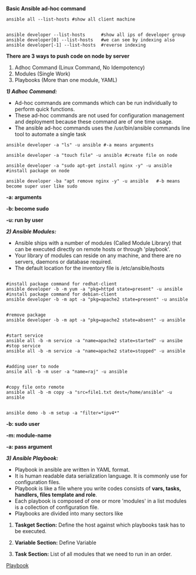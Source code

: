 **Basic Ansible ad-hoc command**

<pre><code>ansible all --list-hosts #show all client machine</code></pre>
<pre><code>
ansible developer --list-hosts      #show all ips of developer group
ansible developer[0] --list-hosts   #we can see by indexing also
ansible developer[-1] --list-hosts  #reverse indexing
</code></pre>

**There are 3 ways to push code on node by server**
1) Adhoc Command (Linux Command, No Idempotency)
2) Modules (Single Work)
3) Playbooks (More than one module, YAML)

***1) Adhoc Command:*** 
- Ad-hoc commands are commands which can be run individually to perform quick functions.
- These ad-hoc commands are not used for configuration management and deployment because these command are of one time usage.
- The ansible ad-hoc commands uses the /usr/bin/ansible commands line tool to automate a single task

<pre><code>ansible developer -a "ls" -u ansible #-a means arguments</code></pre>
<pre><code>ansible developer -a "touch file" -u ansible #create file on node</code></pre>
<pre><code>ansible developer -a "sudo apt-get install nginx -y" -u ansible  #install package on node</code></pre>
<pre><code>ansible developer -ba "apt remove nginx -y" -u ansible   #-b means become super user like sudo</code></pre>
**-a: arguments**

**-b: become sudo**

**-u: run by user**

***2) Ansible Modules:***
- Ansible ships with a number of modules (Called Module Library) that can be executed directly on remote hosts or through 'playbook'.
- Your library of modules can reside on any machine, and there are no servers, daemons or database required.
- The default location for the inventory file is /etc/ansible/hosts

<pre><code>
#install package command for redhat-client
ansible developer -b -m yum -a "pkg=httpd state=present" -u ansible
#install package command for debian-client
ansible developer -b -m apt -a "pkg=apache2 state=present" -u ansible
</code></pre>

<pre><code>
#remove package
ansible developer -b -m apt -a "pkg=apache2 state=absent" -u ansible
</code></pre>

<pre><code>
#start service
ansible all -b -m service -a "name=apache2 state=started" -u ansibe
#stop service
ansible all -b -m service -a "name=apache2 state=stopped" -u ansible
</code></pre>

<pre><code>
#adding user to node
ansile all -b -m user -a "name=raj" -u ansible
</code></pre>

<pre><code>
#copy file onto remote
ansible all -b -m copy -a "src=file1.txt dest=/home/ansible" -u ansible
</code></pre>

<pre><code>
ansible demo -b -m setup -a "filter=*ipv4*"
</code></pre>

**-b: sudo user**

**-m: module-name**

**-a: pass argument**

***3) Ansible Playbook:***
- Playbook in ansible are written in YAML format.
- It is human readable data serialization language. It is commonly use for configuration files.
- Playbook is like a file where you write codes consists of **vars, tasks, handlers, files template and role**.
- Each playbook is composed of one or more 'modules' in a list modules is a collection of configuration file.
- Playbooks are divided into many sectors like
 
1) **Taskget Section:** Define the host against which playbooks task has to be executed.

2) **Variable Section:** Define Variable

3) **Task Section:** List of all modules that we need to run in an order. 

[Playbook](https://github.com/herrry107/ansible/tree/main/Commands/Playbook)
